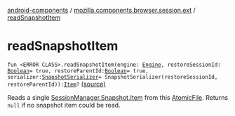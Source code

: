[android-components](../index.md) / [mozilla.components.browser.session.ext](index.md) / [readSnapshotItem](./read-snapshot-item.md)

# readSnapshotItem

`fun <ERROR CLASS>.readSnapshotItem(engine: `[`Engine`](../mozilla.components.concept.engine/-engine/index.md)`, restoreSessionId: `[`Boolean`](https://kotlinlang.org/api/latest/jvm/stdlib/kotlin/-boolean/index.html)` = true, restoreParentId: `[`Boolean`](https://kotlinlang.org/api/latest/jvm/stdlib/kotlin/-boolean/index.html)` = true, serializer: `[`SnapshotSerializer`](../mozilla.components.browser.session.storage/-snapshot-serializer/index.md)` = SnapshotSerializer(restoreSessionId, restoreParentId)): `[`Item`](../mozilla.components.browser.session/-session-manager/-snapshot/-item/index.md)`?` [(source)](https://github.com/mozilla-mobile/android-components/blob/master/components/browser/session/src/main/java/mozilla/components/browser/session/ext/AtomicFile.kt#L49)

Reads a single [SessionManager.Snapshot.Item](../mozilla.components.browser.session/-session-manager/-snapshot/-item/index.md) from this [AtomicFile](#). Returns `null` if no snapshot item could be
read.

